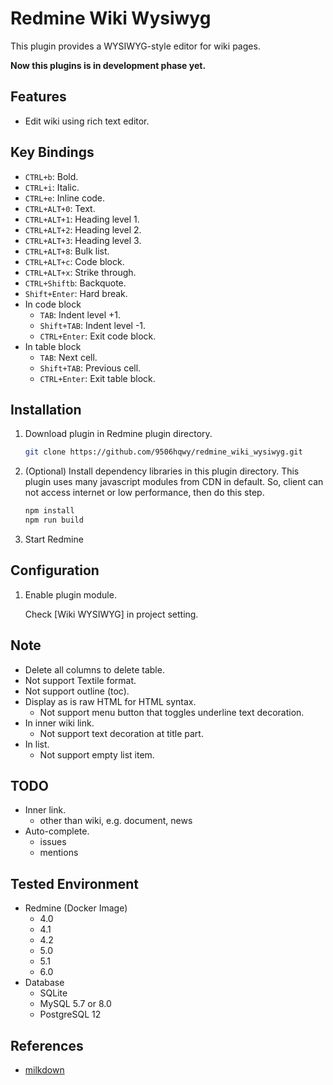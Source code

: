 # Redmine Wiki Wysiwyg

This plugin provides a WYSIWYG-style editor for wiki pages.

**Now this plugins is in development phase yet.**

## Features

- Edit wiki using rich text editor.

## Key Bindings

- `CTRL+b`: Bold.
- `CTRL+i`: Italic.
- `CTRL+e`: Inline code.
- `CTRL+ALT+0`: Text.
- `CTRL+ALT+1`: Heading level 1.
- `CTRL+ALT+2`: Heading level 2.
- `CTRL+ALT+3`: Heading level 3.
- `CTRL+ALT+8`: Bulk list.
- `CTRL+ALT+c`: Code block.
- `CTRL+ALT+x`: Strike through.
- `CTRL+Shiftb`: Backquote.
- `Shift+Enter`: Hard break.
- In code block
  - `TAB`: Indent level +1.
  - `Shift+TAB`: Indent level -1.
  - `CTRL+Enter`: Exit code block.
- In table block
  - `TAB`: Next cell.
  - `Shift+TAB`: Previous cell.
  - `CTRL+Enter`: Exit table block.

## Installation

1. Download plugin in Redmine plugin directory.
   ```sh
   git clone https://github.com/9506hqwy/redmine_wiki_wysiwyg.git
   ```
2. (Optional) Install dependency libraries in this plugin directory.
   This plugin uses many javascript modules from CDN in default.
   So, client can not access internet or low performance, then do this step.
   ```sh
   npm install
   npm run build
   ```
3. Start Redmine

## Configuration

1. Enable plugin module.

   Check [Wiki WYSIWYG] in project setting.

## Note

* Delete all columns to delete table.
* Not support Textile format.
* Not support outline (toc).
* Display as is raw HTML for HTML syntax.
  * Not support menu button that toggles underline text decoration.
* In inner wiki link.
  * Not support text decoration at title part.
* In list.
  + Not support empty list item.

## TODO

* Inner link.
  * other than wiki, e.g. document, news
* Auto-complete.
  * issues
  * mentions

## Tested Environment

* Redmine (Docker Image)
  * 4.0
  * 4.1
  * 4.2
  * 5.0
  * 5.1
  * 6.0
* Database
  * SQLite
  * MySQL 5.7 or 8.0
  * PostgreSQL 12

## References

* [milkdown](https://milkdown.dev/)
